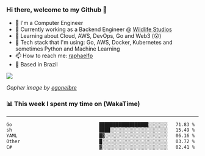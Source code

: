 ### Hi there, welcome to my Github 👋

- 📖 I'm a Computer Engineer
- 🔭 Currently working as a Backend Engineer @ [Wildlife Studios](https://wildlifestudios.com/)
- 🌱 Learning about Cloud, AWS, DevOps, Go and Web3 (😲)
- 🚀 Tech stack that I'm using: Go, AWS, Docker, Kubernetes and sometimes Python and Machine Learning
- 📫 How to reach me: [raphaelfp](https://linkedin.com/in/raphaelfp)
- 🏡 Based in Brazil

![](https://github.com/raphaelfp/gophers/blob/master/.thumb/animation/morning-coffee-3x.gif)

*Gopher image by [egonelbre](https://github.com/egonelbre/)*

### 📊 This week I spent my time on (WakaTime)

---

<!--START_SECTION:waka-->

```txt
Go                                ██████████████████░░░░░░░   71.83 %
sh                                ████░░░░░░░░░░░░░░░░░░░░░   15.49 %
YAML                              █▓░░░░░░░░░░░░░░░░░░░░░░░   06.16 %
Other                             █░░░░░░░░░░░░░░░░░░░░░░░░   03.72 %
C#                                ▓░░░░░░░░░░░░░░░░░░░░░░░░   02.41 %
```

<!--END_SECTION:waka-->
